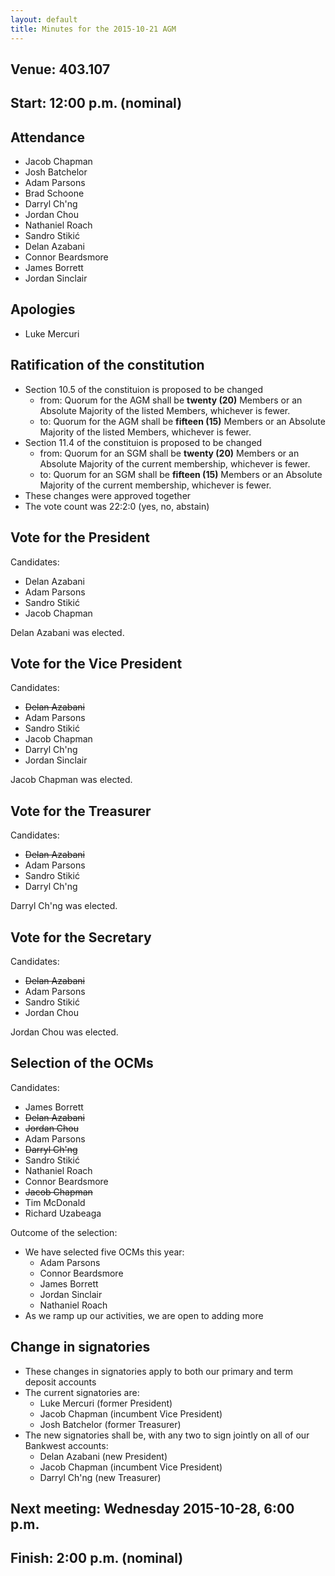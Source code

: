 ```yaml
---
layout: default
title: Minutes for the 2015-10-21 AGM
---
```


## Venue: 403.107

## Start: 12:00 p.m. (nominal)

## Attendance

  * Jacob Chapman
  * Josh Batchelor
  * Adam Parsons
  * Brad Schoone
  * Darryl Ch'ng
  * Jordan Chou
  * Nathaniel Roach
  * Sandro Stikić
  * Delan Azabani
  * Connor Beardsmore
  * James Borrett
  * Jordan Sinclair

## Apologies

  * Luke Mercuri

## Ratification of the constitution

  * Section 10.5 of the constituion is proposed to be changed
    * from: Quorum for the AGM shall be **twenty (20)** Members or an Absolute Majority of the listed Members, whichever is fewer.
    * to: Quorum for the AGM shall be **fifteen (15)** Members or an Absolute Majority of the listed Members, whichever is fewer.
  * Section 11.4 of the constituion is proposed to be changed
    * from: Quorum for an SGM shall be **twenty (20)** Members or an Absolute Majority of the current membership, whichever is fewer.
    * to: Quorum for an SGM shall be **fifteen (15)** Members or an Absolute Majority of the current membership, whichever is fewer.
  * These changes were approved together
  * The vote count was 22:2:0 (yes, no, abstain)

## Vote for the President

Candidates:

  * Delan Azabani
  * Adam Parsons
  * Sandro Stikić
  * Jacob Chapman

Delan Azabani was elected.

## Vote for the Vice President

Candidates:

  * <del>Delan Azabani</del>
  * Adam Parsons
  * Sandro Stikić
  * Jacob Chapman
  * Darryl Ch'ng
  * Jordan Sinclair

Jacob Chapman was elected.

## Vote for the Treasurer

Candidates:

  * <del>Delan Azabani</del>
  * Adam Parsons
  * Sandro Stikić
  * Darryl Ch'ng

Darryl Ch'ng was elected.

## Vote for the Secretary

Candidates:

  * <del>Delan Azabani</del>
  * Adam Parsons
  * Sandro Stikić
  * Jordan Chou

Jordan Chou was elected.

## Selection of the OCMs

Candidates:

  * James Borrett
  * <del>Delan Azabani</del>
  * <del>Jordan Chou</del>
  * Adam Parsons
  * <del>Darryl Ch'ng</del>
  * Sandro Stikić
  * Nathaniel Roach
  * Connor Beardsmore
  * <del>Jacob Chapman</del>
  * Tim McDonald
  * Richard Uzabeaga

Outcome of the selection:

  * We have selected five OCMs this year:
    * Adam Parsons
    * Connor Beardsmore
    * James Borrett
    * Jordan Sinclair
    * Nathaniel Roach
  * As we ramp up our activities, we are open to adding more

## Change in signatories

  * These changes in signatories apply to both our primary and term deposit accounts
  * The current signatories are:
    * Luke Mercuri (former President)
    * Jacob Chapman (incumbent Vice President)
    * Josh Batchelor (former Treasurer)
  * The new signatories shall be, with any two to sign jointly on all of our Bankwest accounts:
    * Delan Azabani (new President)
    * Jacob Chapman (incumbent Vice President)
    * Darryl Ch'ng (new Treasurer)

## Next meeting: Wednesday 2015-10-28, 6:00 p.m.

## Finish: 2:00 p.m. (nominal)
